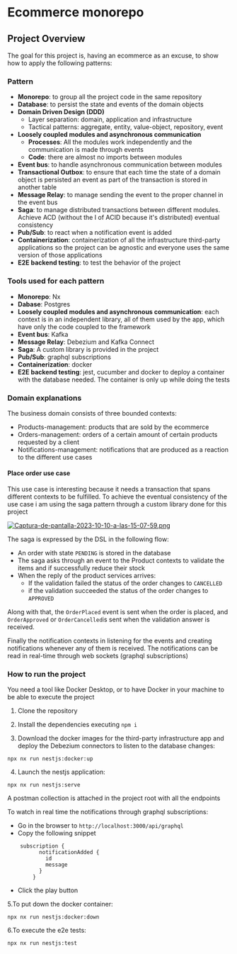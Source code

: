 # Ecommerce monorepo

## Project Overview

The goal for this project is, having an ecommerce as an excuse, to show how to apply the following patterns:

### Pattern

- **Monorepo**: to group all the project code in the same repository
- **Database**: to persist the state and events of the domain objects
- **Domain Driven Design (DDD)**
  - Layer separation: domain, application and infrastructure
  - Tactical patterns: aggregate, entity, value-object, repository, event
- **Loosely coupled modules and asynchronous communication**
  - **Processes**: All the modules work independently and the communication is made through events
  - **Code**: there are almost no imports between modules
- **Event bus**: to handle asynchronous communication between modules
- **Transactional Outbox**: to ensure that each time the state of a domain object is persisted an event as part of the transaction is stored in another table
- **Message Relay**: to manage sending the event to the proper channel in the event bus
- **Saga**: to manage distributed transactions between different modules. Achieve ACD (without the I of ACID because it's distributed) eventual consistency
- **Pub/Sub**: to react when a notification event is added
- **Containerization**: containerization of all the infrastructure third-party applications so the project can be agnostic and everyone uses the same version of those applications
- **E2E backend testing**: to test the behavior of the project

### Tools used for each pattern

- **Monorepo**: Nx
- **Dabase**: Postgres
- **Loosely coupled modules and asynchronous communication**: each context is in an independent library, all of them used by the app, which have only the code coupled to the framework
- **Event bus**: Kafka
- **Message Relay**: Debezium and Kafka Connect
- **Saga**: A custom library is provided in the project
- **Pub/Sub**: graphql subscriptions
- **Containerization**: docker
- **E2E backend testing**: jest, cucumber and docker to deploy a container with the database needed. The container is only up while doing the tests

### Domain explanations

The business domain consists of three bounded contexts:

- Products-management: products that are sold by the ecommerce
- Orders-management: orders of a certain amount of certain products requested by a client
- Notifications-management: notifications that are produced as a reaction to the different use cases

#### Place order use case

This use case is interesting because it needs a transaction that spans different contexts to be fulfilled. To achieve the eventual consistency of the use case i am using the saga pattern through a custom library done for this project

[![Captura-de-pantalla-2023-10-10-a-las-15-07-59.png](https://i.postimg.cc/rFf7BfQQ/Captura-de-pantalla-2023-10-10-a-las-15-07-59.png)](https://postimg.cc/KRg9LDXM)

The saga is expressed by the DSL in the following flow:

- An order with state `PENDING` is stored in the database
- The saga asks through an event to the Product contexts to validate the items and if successfully reduce their stock
- When the reply of the product services arrives:
  - If the validation failed the status of the order changes to `CANCELLED`
  - if the validation succeeded the status of the order changes to `APPROVED`

Along with that, the `OrderPlaced` event is sent when the order is placed, and `OrderApproved` or `OrderCancelled`is sent when the validation answer is received.

Finally the notification contexts in listening for the events and creating notifications whenever any of them is received. The notifications can be read in real-time through web sockets (graphql subscriptions)

### How to run the project

You need a tool like Docker Desktop, or to have Docker in your machine to be able to execute the project

1. Clone the repository

2. Install the dependencies executing `npm i`

3. Download the docker images for the third-party infrastructure app and deploy the Debezium connectors to listen to the database changes:

`npx nx run nestjs:docker:up`

4. Launch the nestjs application:

`npx nx run nestjs:serve`

A postman collection is attached in the project root with all the endpoints

To watch in real time the notifications through graphql subscriptions:

- Go in the browser to `http://localhost:3000/api/graphql`
- Copy the following snippet

```
    subscription {
          notificationAdded {
            id
            message
          }
        }
```

- Click the play button

5.To put down the docker container:

`npx nx run nestjs:docker:down`

6.To execute the e2e tests:

`npx nx run nestjs:test`
